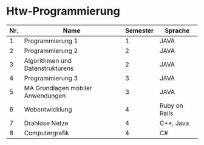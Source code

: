 # Htw-Programmierung

|  Nr.   | Name        | Semester        | Sprache        |
|-------------| ------------- | ------------ | ------------|        
|1| Programmierung 1      | 1 | JAVA        |
|2| Programmierung 2      | 2 |   JAVA        |
|3| Algorithmen und Datenstrukturens | 2 |   JAVA        |
|4| Programmierung 3 | 3 |   JAVA        |
|5| MA Grundlagen mobiler Anwendungen | 3 |   JAVA        |
|6| Webentwicklung | 4 |   Ruby on Rails        |
|7| Drahlose Netze | 4 |   C++, Java        |
|8| Computergrafik | 4 |   C#        |
